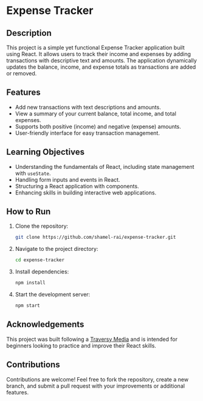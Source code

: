 # Expense Tracker

## Description
This project is a simple yet functional Expense Tracker application built using React. It allows users to track their income and expenses by adding transactions with descriptive text and amounts. The application dynamically updates the balance, income, and expense totals as transactions are added or removed.

## Features
- Add new transactions with text descriptions and amounts.
- View a summary of your current balance, total income, and total expenses.
- Supports both positive (income) and negative (expense) amounts.
- User-friendly interface for easy transaction management.

## Learning Objectives
- Understanding the fundamentals of React, including state management with `useState`.
- Handling form inputs and events in React.
- Structuring a React application with components.
- Enhancing skills in building interactive web applications.

## How to Run
1. Clone the repository:
    ```sh
    git clone https://github.com/shamel-rai/expense-tracker.git
    ```
2. Navigate to the project directory:
    ```sh
    cd expense-tracker
    ```
3. Install dependencies:
    ```sh
    npm install
    ```
4. Start the development server:
    ```sh
    npm start
    ```

## Acknowledgements
This project was built following a [Traversy Media](https://www.youtube.com/watch?v=XuFDcZABiDQ&list=PLillGF-RfqbY3c2r0htQyVbDJJoBFE6Rb) and is intended for beginners looking to practice and improve their React skills.

## Contributions
Contributions are welcome! Feel free to fork the repository, create a new branch, and submit a pull request with your improvements or additional features.


